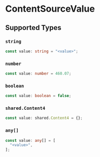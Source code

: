 # ContentSourceValue


## Supported Types

### `string`

```typescript
const value: string = "<value>";
```

### `number`

```typescript
const value: number = 460.07;
```

### `boolean`

```typescript
const value: boolean = false;
```

### `shared.Content4`

```typescript
const value: shared.Content4 = {};
```

### `any[]`

```typescript
const value: any[] = [
  "<value>",
];
```

